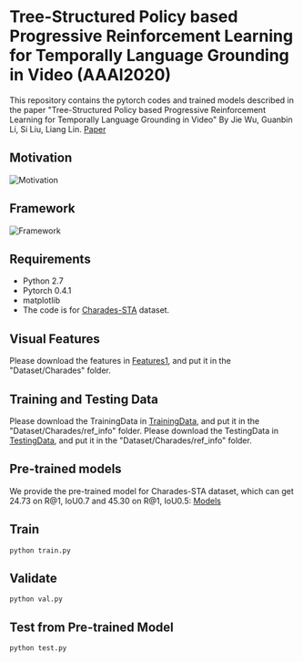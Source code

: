 # Tree-Structured Policy based Progressive Reinforcement Learning for Temporally Language Grounding in Video (AAAI2020)
This repository contains the pytorch codes and trained models described in the paper "Tree-Structured Policy based Progressive Reinforcement Learning for Temporally Language Grounding in Video" By Jie Wu, Guanbin Li, Si Liu, Liang Lin. [Paper](https://arxiv.org/pdf/2001.06680.pdf)

## Motivation
![Motivation](https://github.com/WuJie1010/TSP-PRL/blob/master/images/introduction.png)

## Framework
![Framework](https://github.com/WuJie1010/TSP-PRL/blob/master/images/model.png)

## Requirements
- Python 2.7
- Pytorch 0.4.1
- matplotlib
- The code is for [Charades-STA](https://arxiv.org/pdf/1705.02101.pdf) dataset.

## Visual Features
Please download the features in [Features1](https://drive.google.com/drive/folders/1U1GEti3JjLfOAN0AhCb0VXqfGoKV9qMo?usp=sharing), and put it in the "Dataset/Charades" folder.

## Training and Testing Data
Please download the TrainingData in [TrainingData](https://drive.google.com/file/d/14aAJf1Wgn6wHFGdMHDgZBphKG1FbZt_y/view?usp=sharing), and put it in the "Dataset/Charades/ref_info" folder.
Please download the TestingData in [TestingData](https://drive.google.com/file/d/1mg2ru344tzL20iQNRCT2WAzfiHEjppLB/view?usp=sharing), and put it in the "Dataset/Charades/ref_info" folder.

## Pre-trained models
We provide the pre-trained model for Charades-STA dataset, which can get 24.73 on R@1, IoU0.7 and 45.30 on R@1, IoU0.5: [Models](https://drive.google.com/open?id=1lyOlcKR5PY7cN_yjZfGUypfNRTokw_He)

## Train ###
```
python train.py
```

## Validate ###
```
python val.py
```

## Test from Pre-trained Model ###
```
python test.py
```
